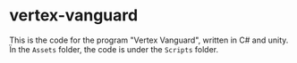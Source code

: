 # vertex-vanguard

This is the code for the program "Vertex Vanguard", written in C# and unity.
Ïn the `Assets` folder, the code is under the `Scripts` folder.
